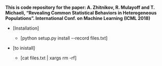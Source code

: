 **This is code repository for the paper: A. Zhitnikov, R. Mulayoff and T. Michaeli, “Revealing Common Statistical Behaviors
in Heterogeneous Populations”. International Conf. on Machine Learning (ICML 2018)**

* [Installation]
	* [python setup.py install --record files.txt]

* [to inistall]
	* [cat files.txt | xargs rm -rf]


